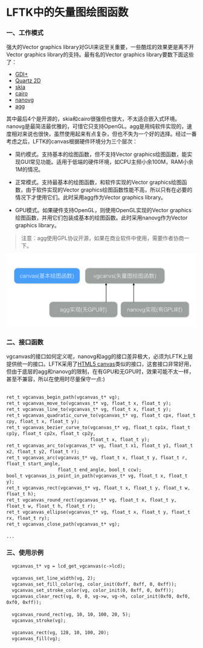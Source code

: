 # LFTK中的矢量图绘图函数

### 一、工作模式

强大的Vector graphics library对GUI来说至关重要，一些酷炫的效果更是离不开Vector graphics library的支持。最有名的Vector graphics library要数下面这些了：

* [GDI+](https://msdn.microsoft.com/en-us/library/ms533798(v=VS.85).aspx)
* [Quartz 2D](https://developer.apple.com/library/content/documentation/GraphicsImaging/Conceptual/drawingwithquartz2d/dq_overview/dq_overview.html)
* [skia](https://skia.org/)
* [cairo](https://www.cairographics.org/)
* [nanovg](https://github.com/memononen/nanovg)
* [agg](http://www.antigrain.com/)

其中最后4个是开源的，skia和cairo很强但也很大，不太适合嵌入式环境。nanovg是最简洁最优雅的，可惜它只支持OpenGL。agg是用纯软件实现的，速度相对来说也很快，虽然使用起来有点复杂，但也不失为一个好的选择。经过一番考虑之后，LFTK的canvas根据硬件环境分为三个层次：

* 简约模式。支持基本的绘图函数，但不支持Vector graphics绘图函数，能实现GUI常见功能。适用于低端的硬件环境，如CPU主频小余100M，RAM小余1M的情况。

* 正常模式。支持最基本的绘图函数，和软件实现的Vector graphics绘图函数，由于软件实现的Vector graphics绘图函数性能不高，所以只有在必要的情况下才使用它们。此时采用agg作为Vector graphics library。

* GPU模式。如果硬件支持OpenGL，则使用OpenGL实现的Vector graphics绘图函数，并用它们包装成基本的绘图函数。此时采用nanovg作为Vector graphics library。

> 注意：agg使用GPL协议开源，如果在商业软件中使用，需要作者协商一下。

![](images/canvas.png)

### 二、接口函数

vgcanvas的接口如何定义呢，nanovg和agg的接口差异极大，必须为LFTK上层提供统一的接口。LFTK采用了[HTML5 canvas](http://www.w3school.com.cn/tags/html_ref_canvas.asp)类似的接口，这套接口非常好用，但由于底层的agg和nanovg的限制，在有GPU和无GPU时，效果可能不太一样，甚至不兼容，所以在使用时尽量保守一点:)

```

ret_t vgcanvas_begin_path(vgcanvas_t* vg);
ret_t vgcanvas_move_to(vgcanvas_t* vg, float_t x, float_t y); 
ret_t vgcanvas_line_to(vgcanvas_t* vg, float_t x, float_t y); 
ret_t vgcanvas_quadratic_curve_to(vgcanvas_t* vg, float_t cpx, float_t cpy, float_t x, float_t y); 
ret_t vgcanvas_bezier_curve_to(vgcanvas_t* vg, float_t cp1x, float_t cp1y, float_t cp2x, float_t cp2y,
                               float_t x, float_t y); 
ret_t vgcanvas_arc_to(vgcanvas_t* vg, float_t x1, float_t y1, float_t x2, float_t y2, float_t r); 
ret_t vgcanvas_arc(vgcanvas_t* vg, float_t x, float_t y, float_t r, float_t start_angle,
                   float_t end_angle, bool_t ccw);
bool_t vgcanvas_is_point_in_path(vgcanvas_t* vg, float_t x, float_t y); 
ret_t vgcanvas_rect(vgcanvas_t* vg, float_t x, float_t y, float_t w, float_t h); 
ret_t vgcanvas_round_rect(vgcanvas_t* vg, float_t x, float_t y, float_t w, float_t h, float_t r); 
ret_t vgcanvas_ellipse(vgcanvas_t* vg, float_t x, float_t y, float_t rx, float_t ry);
ret_t vgcanvas_close_path(vgcanvas_t* vg);

...

```

### 三、使用示例

```
  vgcanvas_t* vg = lcd_get_vgcanvas(c->lcd);

  vgcanvas_set_line_width(vg, 2); 
  vgcanvas_set_fill_color(vg, color_init(0xff, 0xff, 0, 0xff));
  vgcanvas_set_stroke_color(vg, color_init(0, 0xff, 0, 0xff));
  vgcanvas_clear_rect(vg, 0, 0, vg->w, vg->h, color_init(0xf0, 0xf0, 0xf0, 0xff));
  
  vgcanvas_round_rect(vg, 10, 10, 100, 20, 5); 
  vgcanvas_stroke(vg);

  vgcanvas_rect(vg, 128, 10, 100, 20);
  vgcanvas_fill(vg);
```

